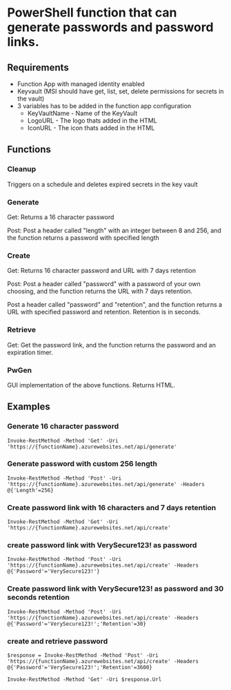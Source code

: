 # PowerShell function that can generate passwords and password links.

## Requirements

- Function App with managed identity enabled
- Keyvault (MSI should have get, list, set, delete permissions for secrets in the vault)
- 3 variables has to be added in the function app configuration
    - KeyVaultName -  Name of the KeyVault
    - LogoURL - The logo thats added in the HTML
    - IconURL - The icon thats added in the HTML

## Functions

### Cleanup

Triggers on a schedule and deletes expired secrets in the key vault

### Generate

Get: Returns a 16 character password

Post: Post a header called "length" with an integer between 8 and 256, and the function returns a password with specified length

### Create

Get: Returns 16 character password and URL with 7 days retention

Post: Post a header called "password" with a password of your own choosing, and the function returns the URL with 7 days retention.

Post a header called "password" and "retention", and the function returns a URL with specified password and retention. Retention is in seconds.

### Retrieve

Get: Get the password link, and the function returns the password and an expiration timer.

### PwGen

GUI implementation of the above functions. Returns HTML.

## Examples

### Generate 16 character password
`Invoke-RestMethod -Method 'Get' -Uri 'https://{functionName}.azurewebsites.net/api/generate'`

### Generate password with custom 256 length
`Invoke-RestMethod -Method 'Post' -Uri 'https://{functionName}.azurewebsites.net/api/generate' -Headers @{'Length'=256}`

### Create password link with 16 characters and 7 days retention
`Invoke-RestMethod -Method 'Get' -Uri 'https://{functionName}.azurewebsites.net/api/create'`

### create password link with VerySecure123! as password
`Invoke-RestMethod -Method 'Post' -Uri 'https://{functionName}.azurewebsites.net/api/create' -Headers @{'Password'='VerySecure123!'}`

### Create password link with VerySecure123! as password and 30 seconds retention
`Invoke-RestMethod -Method 'Post' -Uri 'https://{functionName}.azurewebsites.net/api/create' -Headers @{'Password'='VerySecure123!';'Retention'=30}`

### create and retrieve password
`$response = Invoke-RestMethod -Method 'Post' -Uri 'https://{functionName}.azurewebsites.net/api/create' -Headers @{'Password'='VerySecure123!';'Retention'=3600}`

`Invoke-RestMethod -Method 'Get' -Uri $response.Url`